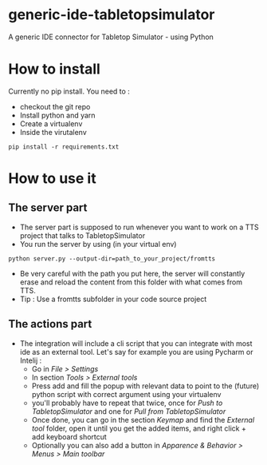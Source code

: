 # generic-ide-tabletopsimulator
A generic IDE connector for Tabletop Simulator - using Python

# How to install
Currently no pip install.
You need to :
 * checkout the git repo
 * Install python and yarn
 * Create a virtualenv
 * Inside the virutalenv 
 ```
 pip install -r requirements.txt
 ```

# How to use it
## The server part
 * The server part is supposed to run whenever you want to work on a TTS project that talks to TabletopSimulator
 * You run the server by using (in your virtual env)
 
```
python server.py --output-dir=path_to_your_project/fromtts
```
 * Be very careful with the path you put here, the server will constantly erase and reload the content from this folder with what comes from TTS.
 * Tip : Use a fromtts subfolder in your code source project

## The actions part
  * The integration will include a cli script that you can integrate with most ide as an external tool.
  Let's say for example you are using Pycharm or Intelij :
      * Go in _File > Settings_
      * In section _Tools > External tools_
      * Press add and fill the popup with relevant data to point to the (future) python script with correct argument using your virtualenv
      * you'll probably have to repeat that twice, once for _Push to TabletopSimulator_ and one for _Pull from TabletopSimulator_
      * Once done, you can go in the section _Keymap_ and find the _External tool_ folder, open it until you get the added items, and right click + add keyboard shortcut
      * Optionally you can also add a button in _Apparence & Behavior > Menus > Main toolbar_
